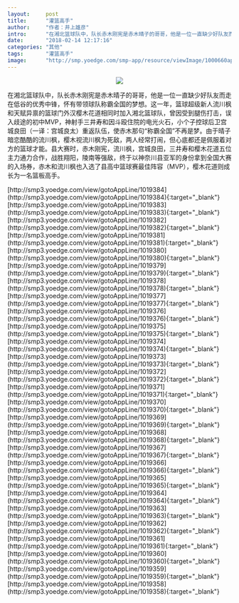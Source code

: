 ```yaml
---
layout:     post
title:      "灌篮高手"
author:     "作者：井上雄彦"
intro:      "在湘北篮球队中，队长赤木刚宪是赤木晴子的哥哥，他是一位一直缺少好队友而走在低谷的优秀中锋，怀有带领球队称霸全国的梦想。这一年，篮球超级新人流川枫和天赋异禀的篮球门外汉樱木花道相同时加入湘北篮球队，曾因受到腿伤打击，误入歧途的初中MVP，神射手三井寿和因斗殴住院的电光火石，小个子控球后卫宫城良田（一译：宫城良太）重返队伍，使赤木那句“称霸全国”不再是梦。由于晴子暗恋酷酷的流川枫，樱木视流川枫为死敌，两人经常打闹，但心底都还是佩服着对方的篮球才能。县大赛时，赤木刚宪，流川枫，宫城良田，三井寿和樱木花道五位主力通力合作，战胜翔阳，陵南等强敌，终于以神奈川县亚军的身份拿到全国大赛的入场券，赤木和流川枫也入选了县高中篮球赛最佳阵容（MVP），樱木花道则成长为一名篮板高手。"
date:       "2018-02-14 12:17:16"
categories: "其他"
tags:       "灌篮高手"
image:      "http://smp.yoedge.com/smp-app/resource/viewImage/1000660appline.png"
---
```

<div style="text-align: center">
<p><img src="http://smp.yoedge.com/smp-app/resource/viewImage/1000660appline.png"/></p>
</div>
<p class="post-meta">
<span>在湘北篮球队中，队长赤木刚宪是赤木晴子的哥哥，他是一位一直缺少好队友而走在低谷的优秀中锋，怀有带领球队称霸全国的梦想。这一年，篮球超级新人流川枫和天赋异禀的篮球门外汉樱木花道相同时加入湘北篮球队，曾因受到腿伤打击，误入歧途的初中MVP，神射手三井寿和因斗殴住院的电光火石，小个子控球后卫宫城良田（一译：宫城良太）重返队伍，使赤木那句“称霸全国”不再是梦。由于晴子暗恋酷酷的流川枫，樱木视流川枫为死敌，两人经常打闹，但心底都还是佩服着对方的篮球才能。县大赛时，赤木刚宪，流川枫，宫城良田，三井寿和樱木花道五位主力通力合作，战胜翔阳，陵南等强敌，终于以神奈川县亚军的身份拿到全国大赛的入场券，赤木和流川枫也入选了县高中篮球赛最佳阵容（MVP），樱木花道则成长为一名篮板高手。</span>
</p>
[http://smp3.yoedge.com/view/gotoAppLine/1019384](http://smp3.yoedge.com/view/gotoAppLine/1019384){:target="_blank"}
[http://smp3.yoedge.com/view/gotoAppLine/1019383](http://smp3.yoedge.com/view/gotoAppLine/1019383){:target="_blank"}
[http://smp3.yoedge.com/view/gotoAppLine/1019382](http://smp3.yoedge.com/view/gotoAppLine/1019382){:target="_blank"}
[http://smp3.yoedge.com/view/gotoAppLine/1019381](http://smp3.yoedge.com/view/gotoAppLine/1019381){:target="_blank"}
[http://smp3.yoedge.com/view/gotoAppLine/1019380](http://smp3.yoedge.com/view/gotoAppLine/1019380){:target="_blank"}
[http://smp3.yoedge.com/view/gotoAppLine/1019379](http://smp3.yoedge.com/view/gotoAppLine/1019379){:target="_blank"}
[http://smp3.yoedge.com/view/gotoAppLine/1019378](http://smp3.yoedge.com/view/gotoAppLine/1019378){:target="_blank"}
[http://smp3.yoedge.com/view/gotoAppLine/1019377](http://smp3.yoedge.com/view/gotoAppLine/1019377){:target="_blank"}
[http://smp3.yoedge.com/view/gotoAppLine/1019376](http://smp3.yoedge.com/view/gotoAppLine/1019376){:target="_blank"}
[http://smp3.yoedge.com/view/gotoAppLine/1019375](http://smp3.yoedge.com/view/gotoAppLine/1019375){:target="_blank"}
[http://smp3.yoedge.com/view/gotoAppLine/1019374](http://smp3.yoedge.com/view/gotoAppLine/1019374){:target="_blank"}
[http://smp3.yoedge.com/view/gotoAppLine/1019373](http://smp3.yoedge.com/view/gotoAppLine/1019373){:target="_blank"}
[http://smp3.yoedge.com/view/gotoAppLine/1019372](http://smp3.yoedge.com/view/gotoAppLine/1019372){:target="_blank"}
[http://smp3.yoedge.com/view/gotoAppLine/1019371](http://smp3.yoedge.com/view/gotoAppLine/1019371){:target="_blank"}
[http://smp3.yoedge.com/view/gotoAppLine/1019370](http://smp3.yoedge.com/view/gotoAppLine/1019370){:target="_blank"}
[http://smp3.yoedge.com/view/gotoAppLine/1019369](http://smp3.yoedge.com/view/gotoAppLine/1019369){:target="_blank"}
[http://smp3.yoedge.com/view/gotoAppLine/1019368](http://smp3.yoedge.com/view/gotoAppLine/1019368){:target="_blank"}
[http://smp3.yoedge.com/view/gotoAppLine/1019367](http://smp3.yoedge.com/view/gotoAppLine/1019367){:target="_blank"}
[http://smp3.yoedge.com/view/gotoAppLine/1019366](http://smp3.yoedge.com/view/gotoAppLine/1019366){:target="_blank"}
[http://smp3.yoedge.com/view/gotoAppLine/1019365](http://smp3.yoedge.com/view/gotoAppLine/1019365){:target="_blank"}
[http://smp3.yoedge.com/view/gotoAppLine/1019364](http://smp3.yoedge.com/view/gotoAppLine/1019364){:target="_blank"}
[http://smp3.yoedge.com/view/gotoAppLine/1019363](http://smp3.yoedge.com/view/gotoAppLine/1019363){:target="_blank"}
[http://smp3.yoedge.com/view/gotoAppLine/1019362](http://smp3.yoedge.com/view/gotoAppLine/1019362){:target="_blank"}
[http://smp3.yoedge.com/view/gotoAppLine/1019361](http://smp3.yoedge.com/view/gotoAppLine/1019361){:target="_blank"}
[http://smp3.yoedge.com/view/gotoAppLine/1019360](http://smp3.yoedge.com/view/gotoAppLine/1019360){:target="_blank"}
[http://smp3.yoedge.com/view/gotoAppLine/1019359](http://smp3.yoedge.com/view/gotoAppLine/1019359){:target="_blank"}
[http://smp3.yoedge.com/view/gotoAppLine/1019358](http://smp3.yoedge.com/view/gotoAppLine/1019358){:target="_blank"}


